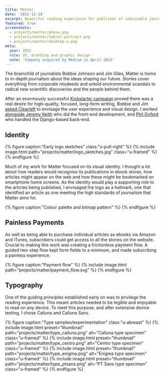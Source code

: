 ```yaml
---
title: Matter
date: '2012-11-14'
excerpt: Beautiful reading experience for publisher of unmissable journalism
featured: true
screenshots:
  - projects/matter/phone.png
  - projects/matter/tablet-portrait.png
  - projects/matter/desktop-a.png
meta:
  year: 2012
  role: UX, branding and graphic design
  note: 'Company acquired by Medium in April 2013'
---
```

The brainchild of journalists Bobbie Johnson and Jim Giles, Matter is home to in-depth journalism about the ideas shaping our future. Stories cover everything from corporate misdeeds and untold environmental scandals to radical new scientific discoveries and the people behind them.

After an enormously successful [Kickstarter campaign][1] proved there was a real desire for high-quality, focused, long-form writing, Bobbie and Jim [asked Clearleft][2] to envisage the user experience and visual design. I worked [alongside Jeremy Keith][3] who did the front-end development, and [Phil Gyford][4] who handled the Django-based back-end.

## Identity
{% figure caption:"Early logo sketches" class:"u-pull-right" %}
{% include image.html path="projects/matter/logo_sketches.jpg" class="u-framed" %}
{% endfigure %}

Much of my work for Matter focused on its visual identity. I thought a lot about how readers would recognise its publications in ebook stores, how articles might appear on the web and how these might be bookmarked on smartphone home screens. As the identity would play a supporting role to the articles being published, I envisaged the logo as a hallmark, one that identified an article as one meeting the high standards of journalism that Matter aims for.

{% figure caption:"Colour palette and bitmap pattern" %}
{% endfigure %}

## Painless Payments
As well as being able to purchase individual articles as ebooks via Amazon and iTunes, subscribers could get access to all the stories on the website. Crucial to making this work was creating a frictionless payment flow. A guided two-step flow kept form fields to a minimum, and made subscribing a painless experience.

{% figure caption:"Payment flow" %}
{% include image.html path="projects/matter/payment_flow.svg" %}
{% endfigure %}

## Typography
One of the guiding principles established early on was to privilege the reading experience. This meant articles needed to be legible and enjoyable to read on any device. To meet this purpose, and after extensive device testing, I chose Calluna and Calluna Sans.

{% figure caption:"Type samples/experimentation" class:"u-abreast" %}
{% include image.html preset="thumbnail" path="projects/matter/type_calluna.png" alt="Calluna type specimen" class="u-framed" %}
{% include image.html preset="thumbnail" path="projects/matter/type_centro.png" alt="Centro type specimen" class="u-framed" %}
{% include image.html preset="thumbnail" path="projects/matter/type_enigma.png" alt="Enigma type specimen" class="u-framed" %}
{% include image.html preset="thumbnail" path="projects/matter/type_ptsans.png" alt="PT Sans type specimen" class="u-framed" %}
{% endfigure %}

[1]: http://www.kickstarter.com/projects/readMatter/Matter
[2]: http://clearleft.com/made/Matter
[3]: https://adactio.com/journal/5886
[4]: http://www.gyford.com/
